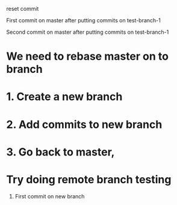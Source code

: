 reset commit

First commit on master after putting commits on test-branch-1

Second commit on master after putting commits on test-branch-1
# We need to rebase master on to branch
# 1. Create a new branch
# 2. Add commits to new branch
# 3. Go back to master, 

# Try doing remote branch testing

1. First commit on new branch
